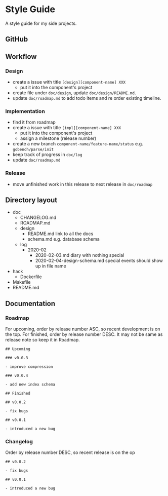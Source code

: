 # Style Guide

A style guide for my side projects.

## GitHub



## Workflow

### Design

- create a issue with title `[design][component-name] XXX`
  - put it into the component's project
- create file under `doc/design`, update `doc/design/README.md`.
- update `doc/roadmap.md` to add todo items and re order existing timeline.

### Implementation

- find it from roadmap
- create a issue with title `[impl][component-name] XXX`
  - put it into the component's project
  - assign a milestone (release number)
- create a new branch `component-name/feature-name/status` e.g. `gobench/parse/init`
- keep track of progress in `doc/log`
- update `doc/roadmap.md`

### Release

- move unfinished work in this release to next release in `doc/roadmap`

## Directory layout

- doc
  - CHANGELOG.md
  - ROADMAP.md
  - design
    - README.md link to all the docs
    - schema.md e.g. database schema
  - log
    - 2020-02
      - 2020-02-03.md diary with nothing special
      - 2020-02-04-design-schema.md special events should show up in file name
- hack
  - Dockerfile
- Makefile
- README.md

## Documentation

### Roadmap

For upcoming, order by release number ASC, so recent development is on the top.
For finished, order by release number DESC. It may not be same as release note so keep it in Roadmap.

```
## Upcoming

### v0.0.3

- improve compression

### v0.0.4

- add new index schema

## Finished

## v0.0.2

- fix bugs

## v0.0.1

- introduced a new bug
```

### Changelog

Order by release number DESC, so recent release is on the op

```
## v0.0.2

- fix bugs

## v0.0.1

- introduced a new bug
```
